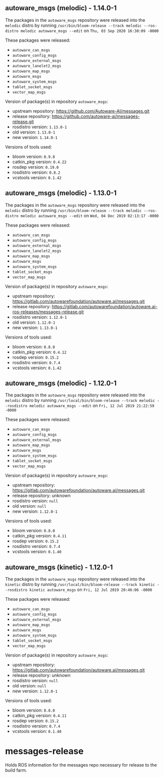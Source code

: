 ## autoware_msgs (melodic) - 1.14.0-1

The packages in the `autoware_msgs` repository were released into the `melodic` distro by running `/usr/bin/bloom-release --track melodic --ros-distro melodic autoware_msgs --edit` on `Thu, 03 Sep 2020 16:30:09 -0000`

These packages were released:
- `autoware_can_msgs`
- `autoware_config_msgs`
- `autoware_external_msgs`
- `autoware_lanelet2_msgs`
- `autoware_map_msgs`
- `autoware_msgs`
- `autoware_system_msgs`
- `tablet_socket_msgs`
- `vector_map_msgs`

Version of package(s) in repository `autoware_msgs`:

- upstream repository: https://github.com/Autoware-AI/messages.git
- release repository: https://github.com/autoware-ai/messages-release.git
- rosdistro version: `1.13.0-1`
- old version: `1.13.0-1`
- new version: `1.14.0-1`

Versions of tools used:

- bloom version: `0.9.8`
- catkin_pkg version: `0.4.22`
- rosdep version: `0.19.0`
- rosdistro version: `0.8.2`
- vcstools version: `0.1.42`


## autoware_msgs (melodic) - 1.13.0-1

The packages in the `autoware_msgs` repository were released into the `melodic` distro by running `/usr/bin/bloom-release --track melodic --ros-distro melodic autoware_msgs --edit` on `Wed, 04 Dec 2019 02:13:17 -0000`

These packages were released:
- `autoware_can_msgs`
- `autoware_config_msgs`
- `autoware_external_msgs`
- `autoware_lanelet2_msgs`
- `autoware_map_msgs`
- `autoware_msgs`
- `autoware_system_msgs`
- `tablet_socket_msgs`
- `vector_map_msgs`

Version of package(s) in repository `autoware_msgs`:

- upstream repository: https://gitlab.com/autowarefoundation/autoware.ai/messages.git
- release repository: https://gitlab.com/autowarefoundation/autoware.ai-ros-releases/messages-release.git
- rosdistro version: `1.12.0-1`
- old version: `1.12.0-1`
- new version: `1.13.0-1`

Versions of tools used:

- bloom version: `0.8.0`
- catkin_pkg version: `0.4.12`
- rosdep version: `0.15.2`
- rosdistro version: `0.7.4`
- vcstools version: `0.1.42`


## autoware_msgs (melodic) - 1.12.0-1

The packages in the `autoware_msgs` repository were released into the `melodic` distro by running `/usr/local/bin/bloom-release --track melodic --rosdistro melodic autoware_msgs --edit` on `Fri, 12 Jul 2019 21:22:59 -0000`

These packages were released:
- `autoware_can_msgs`
- `autoware_config_msgs`
- `autoware_external_msgs`
- `autoware_map_msgs`
- `autoware_msgs`
- `autoware_system_msgs`
- `tablet_socket_msgs`
- `vector_map_msgs`

Version of package(s) in repository `autoware_msgs`:

- upstream repository: https://gitlab.com/autowarefoundation/autoware.ai/messages.git
- release repository: unknown
- rosdistro version: `null`
- old version: `null`
- new version: `1.12.0-1`

Versions of tools used:

- bloom version: `0.8.0`
- catkin_pkg version: `0.4.11`
- rosdep version: `0.15.2`
- rosdistro version: `0.7.4`
- vcstools version: `0.1.40`


## autoware_msgs (kinetic) - 1.12.0-1

The packages in the `autoware_msgs` repository were released into the `kinetic` distro by running `/usr/local/bin/bloom-release --track kinetic --rosdistro kinetic autoware_msgs` on `Fri, 12 Jul 2019 20:46:06 -0000`

These packages were released:
- `autoware_can_msgs`
- `autoware_config_msgs`
- `autoware_external_msgs`
- `autoware_map_msgs`
- `autoware_msgs`
- `autoware_system_msgs`
- `tablet_socket_msgs`
- `vector_map_msgs`

Version of package(s) in repository `autoware_msgs`:

- upstream repository: https://gitlab.com/autowarefoundation/autoware.ai/messages.git
- release repository: unknown
- rosdistro version: `null`
- old version: `null`
- new version: `1.12.0-1`

Versions of tools used:

- bloom version: `0.8.0`
- catkin_pkg version: `0.4.11`
- rosdep version: `0.15.2`
- rosdistro version: `0.7.4`
- vcstools version: `0.1.40`


# messages-release

Holds ROS information for the messages repo necessary for release to the build farm.